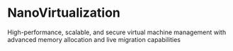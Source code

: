 # NanoVirtualization
High-performance, scalable, and secure virtual machine management with advanced memory allocation and live migration capabilities

